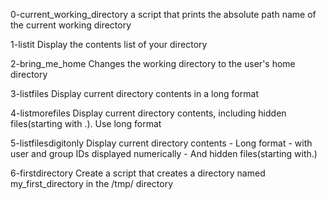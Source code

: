 0-current_working_directory
a script that prints the absolute path name of the current working directory

1-listit
Display the contents list of your directory

2-bring_me_home
Changes the working directory to the user's home directory

3-listfiles
Display current directory contents in a long format

4-listmorefiles
Display current directory contents, including hidden files(starting with .). Use long format

5-listfilesdigitonly
Display current directory contents
	- Long format
	- with user and group IDs displayed numerically
	- And hidden files(starting with.)

6-firstdirectory
Create a script that creates a directory named my_first_directory in the /tmp/ directory

